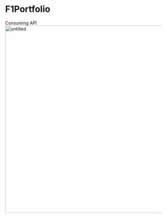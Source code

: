 # F1Portfolio
Consuming API
<img width="602" alt="untitled" src="https://user-images.githubusercontent.com/36413448/53107548-3a6c8f80-355b-11e9-9a4e-dbd98d3a2040.png">
